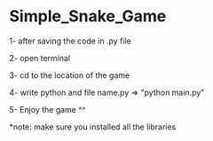 # Simple_Snake_Game
1- after saving the code in .py file

2- open terminal

3- cd to the location of the game

4- write python and file name.py => "python main.py"

5- Enjoy the game ^^

*note: make sure you installed all the libraries

